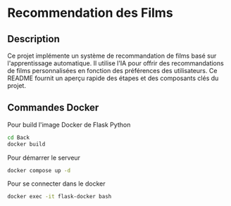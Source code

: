 # Recommendation des Films

## Description

Ce projet implémente un système de recommandation de films basé sur l'apprentissage automatique. Il utilise l'IA pour offrir des recommandations de films personnalisées en fonction des préférences des utilisateurs. Ce README fournit un aperçu rapide des étapes et des composants clés du projet.



## Commandes Docker

Pour build l'image Docker de Flask Python

```bash
cd Back
docker build
```

Pour démarrer le serveur

```bash
docker compose up -d
```

Pour se connecter dans le docker

```bash
docker exec -it flask-docker bash
```
